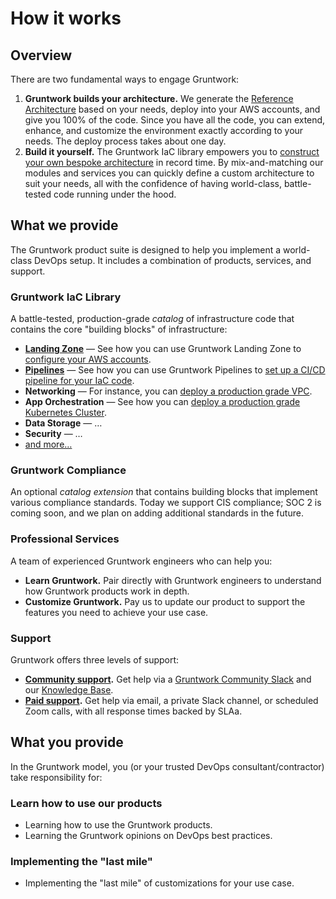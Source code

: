 # How it works

## Overview

There are two fundamental ways to engage Gruntwork:

1. **Gruntwork builds your architecture.** We generate the [Reference Architecture](https://gruntwork.io/reference-architecture/) based on your needs, deploy into your AWS accounts, and give you 100% of the code. Since you have all the code, you can extend, enhance, and customize the environment exactly according to your needs. The deploy process takes about one day.
2. **Build it yourself.** The Gruntwork IaC library empowers you to [construct your own bespoke architecture](/docs/guides/build-it-yourself/overview) in record time. By mix-and-matching our modules and services you can quickly define a custom architecture to suit your needs, all with the confidence of having world-class, battle-tested code running under the hood.

## What we provide

The Gruntwork product suite is designed to help you implement a world-class DevOps setup. It includes a combination of products, services, and support.

### Gruntwork IaC Library

A battle-tested, production-grade _catalog_ of infrastructure code that contains the core "building blocks" of infrastructure:

- **[Landing Zone](https://gruntwork.io/landing-zone-for-aws/)** &mdash; See how you can use Gruntwork Landing Zone to [configure your AWS accounts](/docs/guides/build-it-yourself/landing-zone/intro/what-youll-learn-in-this-guide).
- **[Pipelines](https://gruntwork.io/pipelines/)** &mdash; See how you can use Gruntwork Pipelines to [set up a CI/CD pipeline for your IaC code](/docs/guides/build-it-yourself/pipelines/intro/what-youll-learn-in-this-guide).
- **Networking** &mdash; For instance, you can [deploy a production grade VPC](/docs/guides/build-it-yourself/vpc/intro/what-youll-learn-in-this-guide).
- **App Orchestration** &mdash; See how you can [deploy a production grade Kubernetes Cluster](/docs/guides/build-it-yourself/kubernetes-cluster/intro/what-youll-learn-in-this-guide).
- **Data Storage** &mdash; …
- **Security** &mdash; …
- [and more…](https://gruntwork.io/infrastructure-as-code-library/#whats-in-the-library)

### Gruntwork Compliance

An optional _catalog extension_ that contains building blocks that implement various compliance standards. Today we support CIS compliance; SOC 2 is coming soon, and we plan on adding additional standards in the future.

### Professional Services

A team of experienced Gruntwork engineers who can help you:

- **Learn Gruntwork.** Pair directly with Gruntwork engineers to understand how Gruntwork products work in depth.
- **Customize Gruntwork.** Pay us to update our product to support the features you need to achieve your use case.

### Support

Gruntwork offers three levels of support:

- **[Community support](/docs/guides/support#get-support).** Get help via a [Gruntwork Community Slack](https://gruntwork-community.slack.com/archives/CHH9Y3Z62) and our [Knowledge Base](https://github.com/gruntwork-io/knowledge-base/discussions).
- **[Paid support](/docs/guides/support#paid-support-tiers).** Get help via email, a private Slack channel, or scheduled Zoom calls, with all response times backed by SLAa.

## What you provide

In the Gruntwork model, you (or your trusted DevOps consultant/contractor) take responsibility for:

### Learn how to use our products

- Learning how to use the Gruntwork products.
- Learning the Gruntwork opinions on DevOps best practices.

### Implementing the "last mile"

- Implementing the "last mile" of customizations for your use case.
